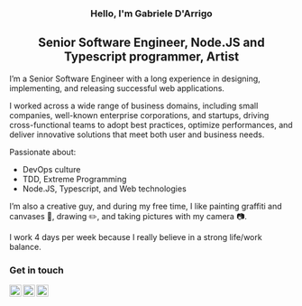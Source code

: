 <h3 align="center">
  Hello, I'm Gabriele D'Arrigo
</h3>

<h2 align="center">
  Senior Software Engineer, Node.JS and Typescript programmer, Artist
</h2> 

I’m a Senior Software Engineer with a long experience in designing, implementing, and releasing successful web applications.  

I worked across a wide range of business domains, including small companies, well-known enterprise corporations, and startups, driving cross-functional teams to adopt best practices, optimize performances, and deliver innovative solutions that meet both user and business needs.  

Passionate about:

- DevOps culture
- TDD, Extreme Programming
- Node.JS, Typescript, and Web technologies

I’m also a creative guy, and during my free time, I like painting graffiti and canvases 🎨, drawing ✏️, and taking pictures with my camera 📷.  

I work 4 days per week because I really believe in a strong life/work balance.

### Get in touch

<a href="https://www.linkedin.com/in/gdarrigo">
  <img align="left" src="https://github.com/gabrieledarrigo/gabrieledarrigo/assets/1985555/54e193cd-1b2c-40da-b2c3-c3e5ea154666" alt="Gabriele D'Arrigo | LinkedIn" width="21px"/>
</a>
<a href="https://www.instagram.com/acirdesign">
  <img align="left" src="https://github.com/gabrieledarrigo/gabrieledarrigo/assets/1985555/98004471-753d-45f4-9151-1d28d1014b5f" alt="Gabriele D'Arrigo | Instagram" width="21px"/>
</a>
<a href="mailto:darrigo.g@gmail.com">
  <img align="left" src="https://github.com/gabrieledarrigo/gabrieledarrigo/assets/1985555/c77407e1-6fb8-477a-9f53-045689168d15" alt="Gabriele D'Arrigo | Email" width="21px"/>
</a>
